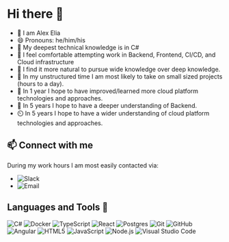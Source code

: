 # Hi there 👋

- 🐔 I am Alex Elia
- 😄 Pronouns: he/him/his
- 🔭 My deepest technical knowledge is in C#
- 🧱 I feel comfortable attempting work in Backend, Frontend, CI/CD, and Cloud infrastructure
- 🌱 I find it more natural to pursue wide knowledge over deep knowledge.
- 👯 In my unstructured time I am most likely to take on small sized projects (hours to a day).
- 🤔 In 1 year I hope to have improved/learned more cloud platform technologies and approaches.
- 🧭 In 5 years I hope to have a deeper understanding of Backend.
- ⏲️ In 5 years I hope to have a wider understanding of cloud platform technologies and approaches.

## 📫 Connect with me

During my work hours I am most easily contacted via:
- ![Slack](https://img.shields.io/badge/Slack-4A154B?logo=slack&logoColor=white)
- ![Email](https://img.shields.io/badge/Email-EA4335?logo=gmail&logoColor=white)

## Languages and Tools 🔨

![C#](https://img.shields.io/badge/C%23-239120?logo=csharp&logoColor=white)
![Docker](https://img.shields.io/badge/Docker-2496ED?logo=docker&logoColor=white)
![TypeScript](https://img.shields.io/badge/TypeScript-3178C6?logo=typescript&logoColor=white)
![React](https://img.shields.io/badge/React-61DAFB?logo=react&logoColor=white)
![Postgres](https://img.shields.io/badge/Postgres-4169E1?logo=postgresql&logoColor=white)
![Git](https://img.shields.io/badge/Git-F05032?logo=git&logoColor=white)
![GitHub](https://img.shields.io/badge/GitHub-181717?logo=github&logoColor=white)
![Angular](https://img.shields.io/badge/Angular-DD0031?logo=angular&logoColor=white)
![HTML5](https://img.shields.io/badge/HTML5-E34F26?logo=html5&logoColor=white)
![JavaScript](https://img.shields.io/badge/JavaScript-F7DF1E?logo=javascript&logoColor=white)
![Node.js](https://img.shields.io/badge/Node.JS-339933?logo=nodedotjs&logoColor=white)
![Visual Studio Code](https://img.shields.io/badge/Visual%20Studio%20Code-007ACC?logo=visualstudiocode&logoColor=white)
